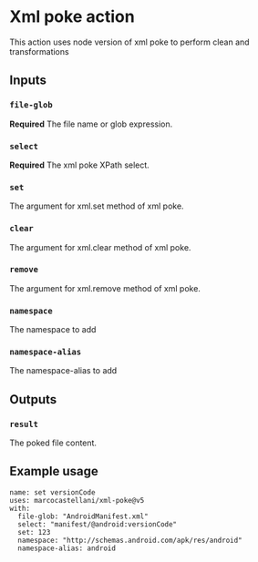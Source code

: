 # Xml poke action

This action uses node version of xml poke to perform clean and transformations

## Inputs

### `file-glob`

**Required** The file name or glob expression.

### `select`

**Required** The xml poke XPath select.

### `set`

The argument for xml.set method of xml poke.

### `clear`

The argument for xml.clear method of xml poke.

### `remove`

The argument for xml.remove method of xml poke.

### `namespace`

The namespace to add

### `namespace-alias`

The namespace-alias to add

## Outputs

### `result`

The poked file content.

## Example usage

    name: set versionCode
    uses: marcocastellani/xml-poke@v5
    with:
      file-glob: "AndroidManifest.xml"
      select: "manifest/@android:versionCode"
      set: 123
      namespace: "http://schemas.android.com/apk/res/android"
      namespace-alias: android
